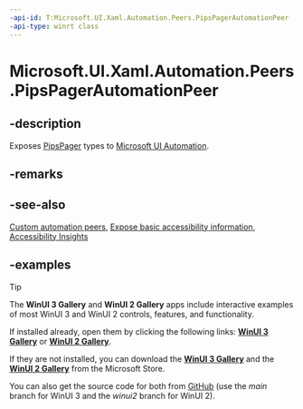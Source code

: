```yaml
---
-api-id: T:Microsoft.UI.Xaml.Automation.Peers.PipsPagerAutomationPeer
-api-type: winrt class
---
```


# Microsoft.UI.Xaml.Automation.Peers.PipsPagerAutomationPeer

<!--
public class PipsPagerAutomationPeer : Windows.UI.Xaml.Automation.Peers.FrameworkElementAutomationPeer
-->


## -description

Exposes [PipsPager](../microsoft.ui.xaml.controls/pipspager.md) types to [Microsoft UI Automation](/windows/win32/winauto/entry-uiauto-win32).

## -remarks

## -see-also

[Custom automation peers](/windows/apps/design/accessibility/custom-automation-peers), [Expose basic accessibility information](/windows/apps/design/accessibility/basic-accessibility-information), [Accessibility Insights](https://accessibilityinsights.io/)

## -examples

> [!TIP]
> The **WinUI 3 Gallery** and **WinUI 2 Gallery** apps include interactive examples of most WinUI 3 and WinUI 2 controls, features, and functionality.
>
> If installed already, open them by clicking the following links: [**WinUI 3 Gallery**](winui3gallery:/item/AutomationProperties) or [**WinUI 2 Gallery**](winui2gallery:/item/AutomationProperties).
>
> If they are not installed, you can download the [**WinUI 3 Gallery**](https://www.microsoft.com/p/winui-3-controls-gallery/9p3jfpwwdzrc) and the [**WinUI 2 Gallery**](https://www.microsoft.com/p/xaml-controls-gallery/9msvh128x2zt) from the Microsoft Store.
>
> You can also get the source code for both from [GitHub](https://github.com/Microsoft/WinUI-Gallery) (use the *main* branch for WinUI 3 and the *winui2* branch for WinUI 2).

